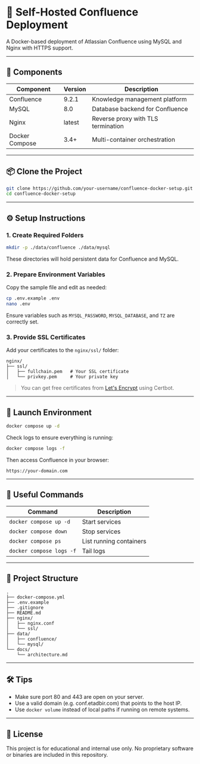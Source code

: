 # 🧠 Self-Hosted Confluence Deployment

A Docker-based deployment of Atlassian Confluence using MySQL and Nginx with HTTPS support.

---

## 🧰 Components

| Component     | Version  | Description                              |
|---------------|----------|------------------------------------------|
| Confluence    | 9.2.1    | Knowledge management platform             |
| MySQL         | 8.0      | Database backend for Confluence           |
| Nginx         | latest   | Reverse proxy with TLS termination        |
| Docker Compose| 3.4+     | Multi-container orchestration             |

---

## 📦 Clone the Project

```bash
git clone https://github.com/your-username/confluence-docker-setup.git
cd confluence-docker-setup
```

---

## ⚙️ Setup Instructions

### 1. Create Required Folders

```bash
mkdir -p ./data/confluence ./data/mysql
```

These directories will hold persistent data for Confluence and MySQL.

### 2. Prepare Environment Variables

Copy the sample file and edit as needed:

```bash
cp .env.example .env
nano .env
```

Ensure variables such as `MYSQL_PASSWORD`, `MYSQL_DATABASE`, and `TZ` are correctly set.

### 3. Provide SSL Certificates

Add your certificates to the `nginx/ssl/` folder:

```
nginx/
├── ssl/
│   ├── fullchain.pem   # Your SSL certificate
│   └── privkey.pem     # Your private key
```

> You can get free certificates from [Let's Encrypt](https://letsencrypt.org/) using Certbot.

---

## 🚀 Launch Environment

```bash
docker compose up -d
```

Check logs to ensure everything is running:

```bash
docker compose logs -f
```

Then access Confluence in your browser:

```
https://your-domain.com
```

---

## 🧪 Useful Commands

| Command                         | Description                    |
|---------------------------------|--------------------------------|
| `docker compose up -d`         | Start services                 |
| `docker compose down`          | Stop services                  |
| `docker compose ps`            | List running containers        |
| `docker compose logs -f`       | Tail logs                      |

---

## 📂 Project Structure

```
.
├── docker-compose.yml
├── .env.example
├── .gitignore
├── README.md
├── nginx/
│   ├── nginx.conf
│   └── ssl/
├── data/
│   ├── confluence/
│   └── mysql/
└── docs/
    └── architecture.md
```

---

## 🛠 Tips

- Make sure port 80 and 443 are open on your server.
- Use a valid domain (e.g. conf.etadbir.com) that points to the host IP.
- Use `docker volume` instead of local paths if running on remote systems.

---

## 📄 License

This project is for educational and internal use only.
No proprietary software or binaries are included in this repository.

